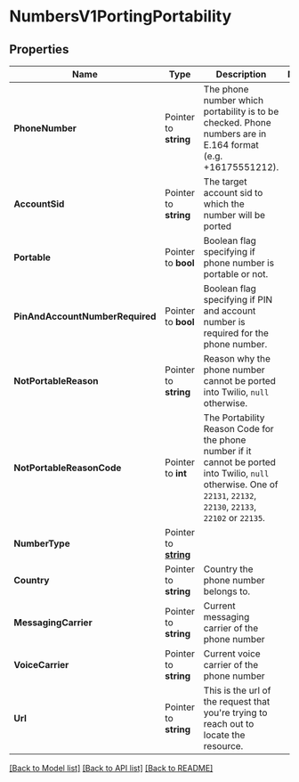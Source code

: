 # NumbersV1PortingPortability

## Properties

Name | Type | Description | Notes
------------ | ------------- | ------------- | -------------
**PhoneNumber** | Pointer to **string** | The phone number which portability is to be checked. Phone numbers are in E.164 format (e.g. +16175551212). |
**AccountSid** | Pointer to **string** | The target account sid to which the number will be ported |
**Portable** | Pointer to **bool** | Boolean flag specifying if phone number is portable or not. |
**PinAndAccountNumberRequired** | Pointer to **bool** | Boolean flag specifying if PIN and account number is required for the phone number. |
**NotPortableReason** | Pointer to **string** | Reason why the phone number cannot be ported into Twilio, `null` otherwise. |
**NotPortableReasonCode** | Pointer to **int** | The Portability Reason Code for the phone number if it cannot be ported into Twilio, `null` otherwise. One of `22131`, `22132`, `22130`, `22133`, `22102` or `22135`. |
**NumberType** | Pointer to [**string**](PortingPortabilityEnumNumberType.md) |  |
**Country** | Pointer to **string** | Country the phone number belongs to. |
**MessagingCarrier** | Pointer to **string** | Current messaging carrier of the phone number |
**VoiceCarrier** | Pointer to **string** | Current voice carrier of the phone number |
**Url** | Pointer to **string** | This is the url of the request that you're trying to reach out to locate the resource. |

[[Back to Model list]](../README.md#documentation-for-models) [[Back to API list]](../README.md#documentation-for-api-endpoints) [[Back to README]](../README.md)


